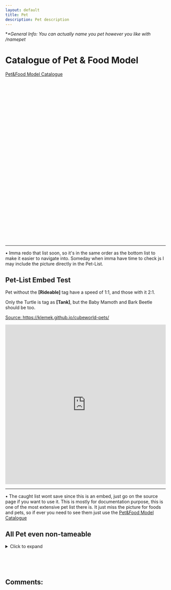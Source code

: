 ```yaml
---
layout: default
title: Pet
description: Pet description
---
```


**\*General Info: You can actually name you pet however you like with /namepet <CustomName>*

# Catalogue of Pet & Food Model

[Pet&Food Model Catalogue](https://imgur.com/a/DbxyhwB)

<div style="height:500px;width:100%;overflow:scroll;overflow-x: hidden;">
<embed src="https://i.imgur.com/xnL91s1.png" style="width:100%;">
</div>

_________________ 

&bull; Imma redo that list soon, so it's in the same order as the bottom list to make it easier to navigate into. Someday when imma have time to check js I may include the picture directly in the Pet-List.

## Pet-List Embed Test

Pet without the __\[Rideable\]__ tag have a speed of 1:1, and those with it 2:1.

Only the Turtle is tag as __\[Tank\]__, but the Baby Mamoth and Bark Beetle should be too.

[Source: https://klemek.github.io/cubeworld-pets/ ](https://klemek.github.io/cubeworld-pets/)

<embed src="https://klemek.github.io/cubeworld-pets/" style="width:100%; height: 500px;">

_________________ 

&bull; The caught list wont save since this is an embed, just go on the source page if you want to use it. This is mostly for documentation purpose, this is one of the most extensive pet list there is. It just miss the picture for foods and pets, so if ever you need to see them just use the [Pet&Food Model Catalogue](https://imgur.com/a/DbxyhwB)

## All Pet even non-tameable

<details>
 <summary>Click to expand</summary>
        <div style="margin-left:-5%;height:500px;width:110%;overflow:scroll;overflow-x: hidden;">
        <embed src="https://i.imgur.com/B9uAesb.jpg" style="width:100%;"></div>
</details>

&nbsp;&nbsp;&nbsp;&nbsp;&nbsp;&nbsp;

&nbsp;&nbsp;&nbsp;&nbsp;&nbsp;&nbsp;

## Comments:

<script src="https://utteranc.es/client.js"
        repo="Paroyer/Comment" 
        issue-term="pathname"
        theme="github-dark"
        label="Comment"
        crossorigin="anonymous"
        async>
</script>
